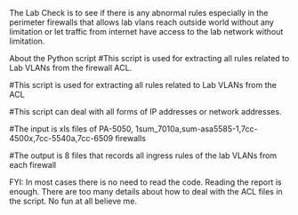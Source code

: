 The Lab Check is to see if there is any abnormal rules especially in the perimeter firewalls that allows lab vlans reach outside world without any limitation or let traffic from internet have access to the lab network without limitation. 

About the Python script 
#This script is used for extracting all rules related to Lab VLANs from the firewall ACL.

#This script is used for extracting all rules related to Lab VLANs from the ACL

#This script can deal with all forms of IP addresses or network addresses.

#The input is xls files of PA-5050, 1sum_7010a,sum-asa5585-1,7cc-4500x,7cc-5540a,7cc-6509 firewalls

#The output is 8 files that records all ingress rules of the lab VLANs from each firewall

FYI: In most cases there is no need to read the code. Reading the report is enough. There are too many details about how to deal with the ACL files in the script. No fun at all believe me. 
